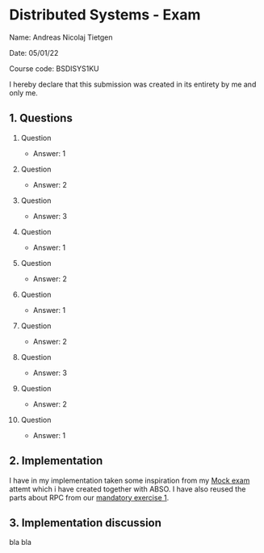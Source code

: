 # Distributed Systems - Exam
Name:       Andreas Nicolaj Tietgen

Date: 05/01/22

Course code: BSDISYS1KU

I hereby declare that this submission was created in its entirety by me and only me.

## 1. Questions

1. Question 
   * Answer: 1

2. Question 
   * Answer: 2

3. Question 
   * Answer: 3

4. Question 
   * Answer: 1

5. Question 
   * Answer: 2

6. Question 
   * Answer: 1

7. Question 
   * Answer: 2

8. Question 
   * Answer: 3

9. Question 
   * Answer: 2

10. Question 
    * Answer: 1



## 2. Implementation
I have in my implementation taken some inspiration from my [Mock exam](https://github.com/Arneproductions/DISYS-Passive-Replication) attemt which i have created together with ABSO. I have also reused the parts about RPC from our [mandatory exercise 1](https://github.com/Arneproductions/DISYS-Exercise-1).

## 3. Implementation discussion
bla bla
